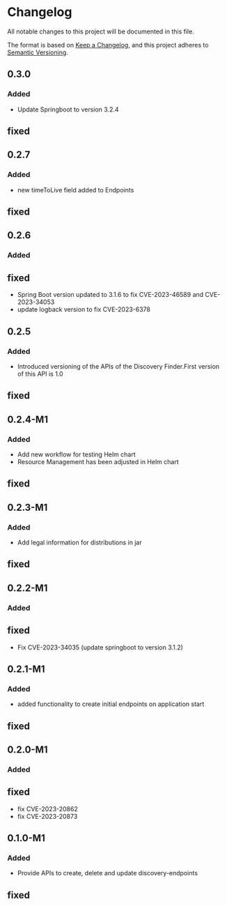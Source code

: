 # Changelog

All notable changes to this project will be documented in this file.

The format is based on [Keep a Changelog](https://keepachangelog.com/en/1.0.0/), and this project adheres
to [Semantic Versioning](https://semver.org/spec/v2.0.0.html).

## 0.3.0
### Added
- Update Springboot to version 3.2.4

## fixed

## 0.2.7
### Added
- new timeToLive field added to Endpoints

## fixed

## 0.2.6
### Added

## fixed
- Spring Boot version updated to 3.1.6 to fix CVE-2023-46589 and CVE-2023-34053
- update logback version to fix CVE-2023-6378

## 0.2.5
### Added
- Introduced versioning of the APIs of the Discovery Finder.First version of this API is 1.0

## fixed


## 0.2.4-M1
### Added
- Add new workflow for testing Helm chart
- Resource Management has been adjusted in Helm chart 

## fixed

## 0.2.3-M1
### Added
- Add legal information for distributions in jar

## fixed

## 0.2.2-M1
### Added

## fixed
- Fix CVE-2023-34035 (update springboot to version 3.1.2)

## 0.2.1-M1
### Added
- added functionality to create initial endpoints on application start

## fixed

## 0.2.0-M1
### Added

## fixed
- fix CVE-2023-20862
- fix CVE-2023-20873

## 0.1.0-M1
### Added
- Provide APIs to create, delete and update discovery-endpoints

## fixed